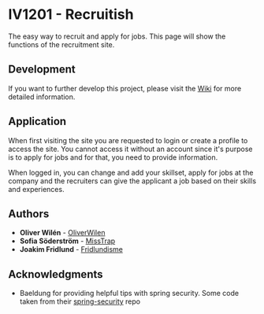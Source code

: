 # IV1201 - Recruitish

The easy way to recruit and apply for jobs. This page will show the functions of the recruitment site.

## Development

If you want to further develop this project, please visit the [Wiki](https://github.com/fridlundisme/iv1201-recruitment/wiki) for more detailed information.

## Application

When first visiting the site you are requested to login or create a profile to access the site. You cannot access it without an account since it's purpose is to apply for jobs and for that, you need to provide information.

When logged in, you can change and add your skillset, apply for jobs at the company and the recruiters can give the applicant a job based on their skills and experiences.

## Authors

* **Oliver Wilén** - [OliverWilen](https://github.com/OliverWilen)
* **Sofia Söderström** - [MissTrap](https://github.com/MissTrap)
* **Joakim Fridlund** - [Fridlundisme](https://github.com/fridlundisme)

## Acknowledgments

* Baeldung for providing helpful tips with spring security. Some code taken from their [spring-security](https://github.com/Baeldung/spring-security-registration) repo
